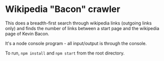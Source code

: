 # Wikipedia "Bacon" crawler

This does a breadth-first search through wikipedia links (outgoing links only) and finds the number of links between a start page and the wikipedia page of Kevin Bacon.

It's a node console program - all input/output is through the console.

To run, `npm install` and `npm start` from the root directory.